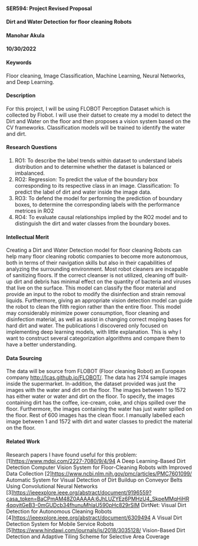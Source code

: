 #### SER594: Project Revised Proposal
#### Dirt and Water Detection for floor cleaning Robots  
#### Manohar Akula
#### 10/30/2022

#### Keywords
Floor cleaning, Image Classification, Machine Learning, Neural Networks, and Deep Learning.

#### Description
For this project, I will be using FLOBOT Perception Dataset which is collected by Flobot. I will use their datset to create my a model to detect the Dirt and Water on the floor and then proposes a vision system based on the CV frameworks. Classification models will be trained to identify the water and dirt.

#### Research Questions
<ol>
    <li>
        RO1: To describe the label trends within dataset to understand labels distribution and to determine whether the dataset is balanced or imbalanced.
    </li>
    <li>
        RO2: Regression: To predict the value of the boundary box corresponding to its respective class in an image.
        Classification: To predict the label of dirt and water inside the image data.
    </li>
    <li>
        RO3: To defend the model for performing the prediction of boundary boxes, to determine the corresponding labels with the performance metrices in RO2
    </li>
    <li>
        RO4: To evaluate causal relationships implied by the RO2 model and to distinguish the dirt and water classes from the boundary boxes.
    </li>
</ol> 



#### Intellectual Merit
Creating a Dirt and Water Detection model for floor cleaning Robots can help many floor cleaning robotic companies to become more autonomous, both in terms of their navigation skills but also in their capabilities of analyzing the surrounding environment. Most robot cleaners are incapable of sanitizing floors. If the correct cleanser is not utilized, cleaning off built-up dirt and debris has minimal effect on the quantity of bacteria and viruses that live on the surface. This model can classify the floor material and provide an input to the robot to modify the disinfection and strain removal liquids. Furthermore, giving an appropriate vision detection model can guide the robot to clean the filth region rather than the entire floor. This model may considerably minimize power consumption, floor cleaning and disinfection material, as well as assist in changing correct moping bases for hard dirt and water. The publications I discovered only focused on implementing deep learning models, with little explanation. This is why I want to construct several categorization algorithms and compare them to have a better understanding.

#### Data Sourcing
The data will be source from FLOBOT (Floor cleaning Robot) an European company http://lcas.github.io/FLOBOT/. The data has 2174 sample images inside the supermarket. In-addition, the dataset provided was just the images with the water and dirt on the floor. The images between 1 to 1572 has either water or water and dirt on the floor. To specify, the images containing dirt has the coffee, ice-cream, coke, and chips spilled over the floor. Furthermore, the images containing the water has just water spilled on the floor. Rest of 600 images has the clean floor. I manually labelled each image between 1 and 1572 with dirt and water classes to predict the material on the floor.

#### Related Work
Research papers I have found useful for this problem:  
[1]https://www.mdpi.com/2227-7080/9/4/94
    A Deep Learning-Based Dirt Detection Computer Vision System for Floor-Cleaning Robots with Improved Data Collection
[2]https://www.ncbi.nlm.nih.gov/pmc/articles/PMC7601099/
    Automatic System for Visual Detection of Dirt Buildup on Conveyor Belts Using Convolutional Neural Networks
[3]https://ieeexplore.ieee.org/abstract/document/9196559?casa_token=BaCPmAM48Z0AAAAA:6JhLUZYEz6PMHzU4_SkpeMMqHiHR4qqyitGeB3-0mGUDcb34fhunuMhlaU590pHc829rSlM
    DirtNet: Visual Dirt Detection for Autonomous Cleaning Robots
[4]https://ieeexplore.ieee.org/abstract/document/6309494
    A Visual Dirt Detection System for Mobile Service Robots
[5]https://www.hindawi.com/journals/js/2018/3035128/
    Vision-Based Dirt Detection and Adaptive Tiling Scheme for Selective Area Coverage
    